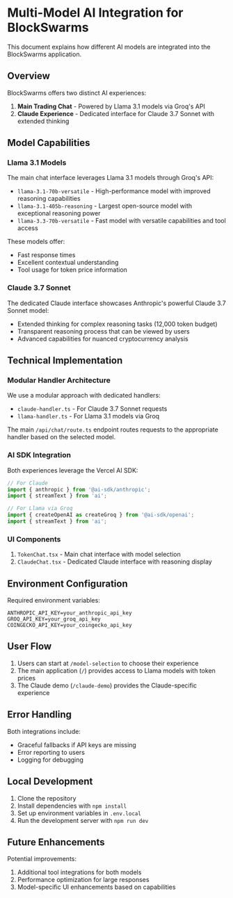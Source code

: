 # Multi-Model AI Integration for BlockSwarms

This document explains how different AI models are integrated into the BlockSwarms application.

## Overview

BlockSwarms offers two distinct AI experiences:

1. **Main Trading Chat** - Powered by Llama 3.1 models via Groq's API
2. **Claude Experience** - Dedicated interface for Claude 3.7 Sonnet with extended thinking

## Model Capabilities

### Llama 3.1 Models

The main chat interface leverages Llama 3.1 models through Groq's API:

- `llama-3.1-70b-versatile` - High-performance model with improved reasoning capabilities
- `llama-3.1-405b-reasoning` - Largest open-source model with exceptional reasoning power
- `llama-3.3-70b-versatile` - Fast model with versatile capabilities and tool access

These models offer:
- Fast response times
- Excellent contextual understanding
- Tool usage for token price information

### Claude 3.7 Sonnet

The dedicated Claude interface showcases Anthropic's powerful Claude 3.7 Sonnet model:

- Extended thinking for complex reasoning tasks (12,000 token budget)
- Transparent reasoning process that can be viewed by users
- Advanced capabilities for nuanced cryptocurrency analysis

## Technical Implementation

### Modular Handler Architecture

We use a modular approach with dedicated handlers:

- `claude-handler.ts` - For Claude 3.7 Sonnet requests
- `llama-handler.ts` - For Llama 3.1 models via Groq

The main `/api/chat/route.ts` endpoint routes requests to the appropriate handler based on the selected model.

### AI SDK Integration

Both experiences leverage the Vercel AI SDK:

```typescript
// For Claude
import { anthropic } from '@ai-sdk/anthropic';
import { streamText } from 'ai';

// For Llama via Groq
import { createOpenAI as createGroq } from '@ai-sdk/openai';
import { streamText } from 'ai';
```

### UI Components

1. `TokenChat.tsx` - Main chat interface with model selection
2. `ClaudeChat.tsx` - Dedicated Claude interface with reasoning display

## Environment Configuration

Required environment variables:

```
ANTHROPIC_API_KEY=your_anthropic_api_key
GROQ_API_KEY=your_groq_api_key
COINGECKO_API_KEY=your_coingecko_api_key
```

## User Flow

1. Users can start at `/model-selection` to choose their experience
2. The main application (`/`) provides access to Llama models with token prices
3. The Claude demo (`/claude-demo`) provides the Claude-specific experience

## Error Handling

Both integrations include:

- Graceful fallbacks if API keys are missing
- Error reporting to users
- Logging for debugging

## Local Development

1. Clone the repository
2. Install dependencies with `npm install`
3. Set up environment variables in `.env.local`
4. Run the development server with `npm run dev`

## Future Enhancements

Potential improvements:

1. Additional tool integrations for both models
2. Performance optimization for large responses
3. Model-specific UI enhancements based on capabilities
